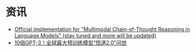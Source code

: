 # 资讯

- [Official implementation for "Multimodal Chain-of-Thought Reasoning in Language Models" (stay tuned and more will be updated)](https://github.com/amazon-science/mm-cot)
- [10倍GPT-3！全球最大预训练模型“悟道2.0”问世](https://zhuanlan.zhihu.com/p/379191430)